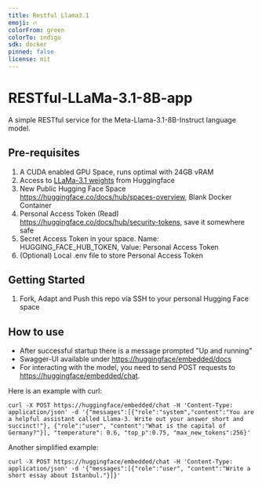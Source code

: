```yaml
---
title: Restful Llama3.1
emoji: 🔥
colorFrom: green
colorTo: indigo
sdk: docker
pinned: false
license: mit
---
```


# RESTful-LLaMa-3.1-8B-app

A simple RESTful service for the Meta-Llama-3.1-8B-Instruct language model.

## Pre-requisites

1. A CUDA enabled GPU Space, runs optimal with 24GB vRAM
2. Access to [LLaMa-3.1 weights](https://huggingface.co/meta-llama/Meta-Llama-3.1-8B-Instruct) from Huggingface
3. New Public Hugging Face Space <https://huggingface.co/docs/hub/spaces-overview>, Blank Docker Container
4. Personal Access Token (Read) <https://huggingface.co/docs/hub/security-tokens>, save it somewhere safe
5. Secret Access Token in your space. Name: HUGGING_FACE_HUB_TOKEN, Value: Personal Access Token
6. (Optional) Local .env file to store Personal Access Token

## Getting Started

1. Fork, Adapt and Push this repo via SSH to your personal Hugging Face space

## How to use

- After successful startup there is a message prompted "Up and running"
- Swagger-UI available under <https://huggingface/embedded/docs>
- For interacting with the model, you need to send POST requests to <https://huggingface/embedded/chat>.

Here is an example with curl:

`curl -X POST https://huggingface/embedded/chat -H 'Content-Type: application/json' -d '{"messages":[{"role":"system","content":"You are a helpful assistant called Llama-3. Write out your answer short and succinct!"}, {"role":"user", "content":"What is the capital of Germany?"}], "temperature": 0.6, "top_p":0.75, "max_new_tokens":256}'`

Another simplified example:

`curl -X POST https://huggingface/embedded/chat -H 'Content-Type: application/json' -d '{"messages":[{"role":"user", "content":"Write a short essay about Istanbul."}]}'`
